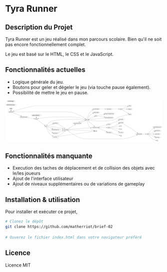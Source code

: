 # Tyra Runner

## Description du Projet

Tyra Runner est un jeu réalisé dans mon parcours scolaire. Bien qu'il ne soit pas encore fonctionnellement complet.

Le jeu est basé sur le HTML, le CSS et le JavaScript.

## Fonctionnalités actuelles

- Logique générale du jeu.
- Boutons pour geler et dégeler le jeu (via touche pause également).
- Possibilité de mettre le jeu en pause.

<img src="https://raw.githubusercontent.com/matherriot/brief-02/prod/schema.svg">

## Fonctionnalités manquante

- Execution des taches de déplacement et de collision des objets avec le/les joueurs
- Ajout de l'interface utilisateur
- Ajout de niveaux supplémentaires ou de variations de gameplay

## Installation & utilisation

Pour installer et exécuter ce projet,

```bash
# Clonez le dépôt
git clone https://github.com/matherriot/brief-02

# Ouverez le fichier index.html dans votre navigateur préféré
```

## Licence

Licence MIT
